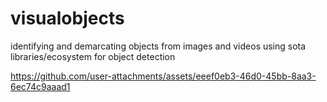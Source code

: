# visualobjects

identifying and demarcating objects from images and videos using sota libraries/ecosystem for object detection



https://github.com/user-attachments/assets/eeef0eb3-46d0-45bb-8aa3-6ec74c9aaad1

